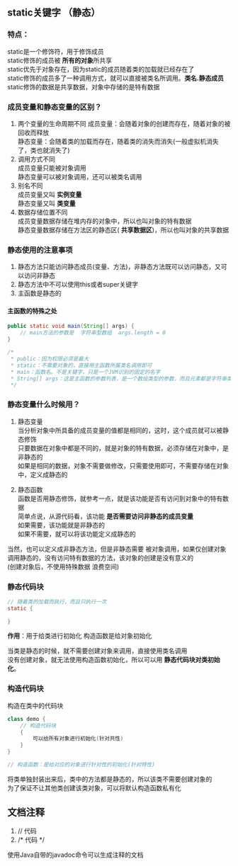 ## static关键字 （静态）
### 特点：
static是一个修饰符，用于修饰成员  
static修饰的成员被 **所有的对象**所共享  
static优先于对象存在，因为static的成员随着类的加载就已经存在了  
static修饰的成员多了一种调用方式，就可以直接被类名所调用。**类名.静态成员**  
static修饰的数据是共享数据，对象中存储的是特有数据  

### 成员变量和静态变量的区别？
1.  两个变量的生命周期不同
    成员变量：会随着对象的创建而存在，随着对象的被回收而释放  
    静态变量：会随着类的加载而存在，随着类的消失而消失(一般虚拟机消失了，类也就消失了)  
2.  调用方式不同  
    成员变量只能被对象调用  
    静态变量可以被对象调用，还可以被类名调用  
3.  别名不同  
    成员变量又叫 **实例变量**  
    静态变量又叫 **类变量**  
4.  数据存储位置不同  
    成员变量数据存储在堆内存的对象中，所以也叫对象的特有数据  
    静态变量数据存储在方法区的静态区( **共享数据区**)，所以也叫对象的共享数据  
### 静态使用的注意事项
1. 静态方法只能访问静态成员(变量、方法)，非静态方法既可以访问静态，又可以访问非静态  
2. 静态方法中不可以使用this或者super关键字  
3. 主函数是静态的  

#### 主函数的特殊之处
```java
public static void main(String[] args) {
    // main方法的参数是  字符串型数组  args.length = 0
}

/*
 * public：因为权限必须是最大  
 * static：不需要对象的，直接用主函数所属类名调用即可  
 * main：函数名。不是关键字，只是一个JVM识别的固定的名字
 * String[] args：这是主函数的参数列表，是一个数组类型的参数，而且元素都是字符串类型
 */
```
### 静态变量什么时候用？
1. 静态变量  
当分析对象中所具备的成员变量的值都是相同的，这时，这个成员就可以被静态修饰  
只要数据在对象中都是不同的，就是对象的特有数据，必须存储在对象中，是非静态的  
如果是相同的数据，对象不需要做修改，只需要使用即可，不需要存储在对象中，定义成静态的  

2. 静态函数  
函数是否用静态修饰，就参考一点，就是该功能是否有访问到对象中的特有数据  
简单点说，从源代码看，该功能 **是否需要访问非静态的成员变量**  
如果需要，该功能就是非静态的  
如果不需要，就可以将该功能定义成静态的  

当然，也可以定义成非静态方法，但是非静态需要 被对象调用，如果仅创建对象调用静态的，没有访问特有数据的方法，该对象的创建是没有意义的  
(创建对象后，不使用特殊数据 浪费空间)  

### 静态代码块
```java
// 随着类的加载而执行，而且只执行一次
static {
    
}
```
**作用**：用于给类进行初始化    构造函数是给对象初始化  

当类是静态的时候，就不需要创建对象来调用，直接使用类名调用  
没有创建对象，就无法使用构造函数初始化，所以可以用 **静态代码块对类初始化**。

### 构造代码块 
构造在类中的代码块
```java
class demo {
    // 构造代码块
    {
        可以给所有对象进行初始化(针对共性)
    }
}

// 构造函数：是给对应的对象进行针对性的初始化(针对特性)
```

将类单独封装出来后，类中的方法都是静态的，所以该类不需要创建对象的  
为了保证不让其他类创建该类对象，可以将默认构造函数私有化  

## 文档注释
1. \/\/  代码  
2. \/\* 代码 \*\/  

使用Java自带的javadoc命令可以生成注释的文档  